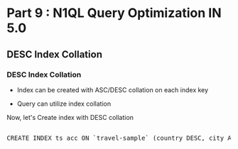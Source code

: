 # Part 9 : N1QL Query Optimization IN 5.0


## DESC Index Collation


### DESC Index Collation


* Index can be created with ASC/DESC collation on each index key

* Query can utilize index collation



Now, let's Create index with DESC collation

<pre id="example"> 
CREATE INDEX ts_acc ON `travel-sample` (country DESC, city ASC) WHERE type = "airline";
</pre>
